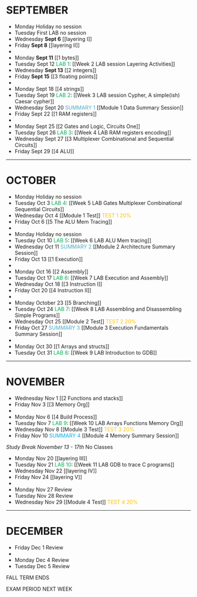 
# SEPTEMBER
- Monday Holiday no session
- Tuesday First LAB no session
- Wednesday **Sept 6**  [[layering I]]  
- Friday **Sept 8**  [[layering II]] 
-
- Monday **Sept 11**  [[1 bytes]] 
- Tuesday Sept 12 <font color="#00b050">LAB 1</font>: [[Week 2 LAB session Layering Activities]]
- Wednesday **Sept 13**  [[2 integers]] 
- Friday **Sept 15**  [[3 floating points]] 
-
- Monday Sept 18  [[4 strings]] 
- Tuesday Sept 19 <font color="#00b050">LAB 2</font>: [[Week 3 LAB session Cypher, A simple(ish) Caesar cypher]] 
- Wednesday Sept 20 <font color="#4bacc6">SUMMARY 1</font> [[Module 1 Data Summary Session]] 
- Friday Sept 22  [[1 RAM registers]] 
-
- Monday Sept 25 [[2 Gates and Logic, Circuits One]] 
- Tuesday Sept 26 <font color="#00b050">LAB 3</font>:  [[Week 4 LAB RAM registers encoding]]
- Wednesday Sept 27  [[3 Multiplexer Combinational and Sequential Circuits]] 
- Friday Sept 29 [[4 ALU]] 

---
# OCTOBER
- Monday Holiday no session
- Tuesday Oct 3 <font color="#00b050">LAB 4</font>: [[Week 5 LAB Gates Multiplexer Combinational Sequential Circuits]]
- Wednesday Oct 4 [[Module 1 Test]] <font color="#ffc000">TEST 1 20%</font>
- Friday Oct 6  [[5 The ALU Mem Tracing]] 
-
- Monday Holiday no session
- Tuesday Oct 10 <font color="#00b050">LAB 5</font>: [[Week 6 LAB ALU Mem tracing]] 
- Wednesday Oct 11 <font color="#4bacc6">SUMMARY 2</font> [[Module 2 Architecture Summary Session]] 
- Friday Oct 13  [[1 Execution]] 
-
- Monday Oct 16 [[2 Assembly]] 
- Tuesday Oct 17 <font color="#00b050">LAB 6</font>:  [[Week 7 LAB Execution and Assembly]] 
- Wednesday Oct 18 [[3 Instruction I]] 
- Friday Oct 20 [[4 Instruction II]] 
-
- Monday October 23 [[5 Branching]] 
- Tuesday Oct 24 <font color="#00b050">LAB 7</font>: [[Week 8 LAB Assembling and Disassembling Simple Programs]] 
- Wednesday Oct 25 [[Module 2 Test]]  <font color="#ffc000">TEST 2 20%</font>
- Friday Oct 27 <font color="#4bacc6">SUMMARY 3</font> [[Module 3 Execution Fundamentals Summary Session]] 
-
- Monday Oct 30 [[1 Arrays and structs]] 
- Tuesday Oct 31<font color="#00b050"> LAB 8</font>: [[Week 9 LAB Introduction to GDB]] 

---
# NOVEMBER
- Wednesday Nov 1 [[2 Functions and stacks]] 
- Friday Nov 3 [[3 Memory Org]] 
-
- Monday Nov 6 [[4 Build Process]] 
- Tuesday Nov 7 <font color="#00b050">LAB 9</font>: [[Week 10 LAB Arrays Functions Memory Org]] 
- Wednesday Nov 8 [[Module 3 Test]]  <font color="#ffc000">TEST 3 20%</font>
- Friday Nov 10 <font color="#00b0f0">SUMMARY 4</font> [[Module 4 Memory Summary Session]] 

*Study Break November 13 - 17th* No Classes

- Monday Nov 20  [[layering III]] 
- Tuesday Nov 21 <font color="#00b050">LAB 10</font>: [[Week 11 LAB GDB to trace C programs]]
- Wednesday Nov 22 [[layering IV]] 
- Friday Nov 24 [[layering V]] 
-
- Monday Nov 27 Review
- Tuesday Nov 28 Review
- Wednesday Nov 29 [[Module 4 Test]] <font color="#ffc000">TEST 4 20%</font>


---
# DECEMBER
- Friday Dec 1 Review
-
- Monday Dec 4 Review
- Tuesday Dec 5 Review

FALL TERM ENDS  

EXAM PERIOD NEXT WEEK